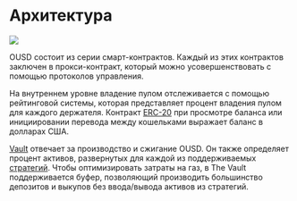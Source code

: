 # Архитектура

![](../.gitbook/assets/ousd_docs_graphics_3.png)

OUSD состоит из серии смарт-контрактов. Каждый из этих контрактов заключен в прокси-контракт, который можно усовершенствовать с помощью протоколов управления.

На внутреннем уровне владение пулом отслеживается с помощью рейтинговой системы, которая представляет процент владения пулом для каждого держателя. Контракт [ERC-20](api/erc-20-1.md) при просмотре баланса или инициировании перевода между кошельками выражает баланс в долларах США.

[Vault](api/vault.md) отвечает за производство и сжигание OUSD. Он также определяет процент активов, развернутых для каждой из поддерживаемых [стратегий](../core-concepts/supported-strategies/). Чтобы оптимизировать затраты на газ, в The Vault поддерживается буфер, позволяющий производить большинство депозитов и выкупов без ввода/вывода активов из стратегий.



